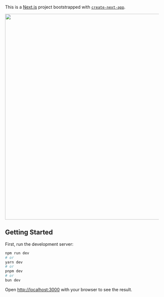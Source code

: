 This is a [Next.js](https://nextjs.org/) project bootstrapped with [`create-next-app`](https://github.com/vercel/next.js/tree/canary/packages/create-next-app).
<div> 
  <img src="https://image.thum.io/get/https://browser-homepage-ample-samples.vercel.app/" style="object-fit: contain; width: 1200px; height: 675px;" />
</div>

## Getting Started

First, run the development server:

```bash
npm run dev
# or
yarn dev
# or
pnpm dev
# or
bun dev
```

Open [http://localhost:3000](http://localhost:3000) with your browser to see the result.
